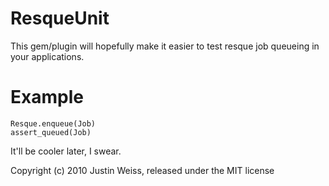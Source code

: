 ResqueUnit
==========

This gem/plugin will hopefully make it easier to test resque job
queueing in your applications.


Example
=======

    Resque.enqueue(Job)
    assert_queued(Job)

It'll be cooler later, I swear.

Copyright (c) 2010 Justin Weiss, released under the MIT license
